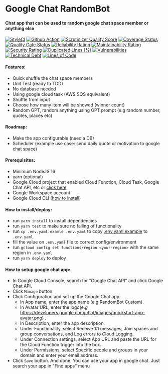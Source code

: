 # Google Chat RandomBot

#### Chat app that can be used to random google chat space member or anything else

[![StyleCI](https://github.styleci.io/repos/641918189/shield?branch=master)](https://styleci.io/repos/641918189)
[![Github Action](https://github.com/dyaskur/google-chat-shuffler/workflows/Node.js%20CI/badge.svg?branch=master)](https://github.com/dyaskur/google-chat-shuffler/actions)
[![Scrutinizer Quality Score](https://scrutinizer-ci.com/g/dyaskur/google-chat-shuffler/badges/quality-score.png?s=4023c984fc1163a44f4220cd7d57406643ced9f2)](https://scrutinizer-ci.com/g/dyaskur/google-chat-shuffler/)
[![Coverage Status](https://coveralls.io/repos/github/dyaskur/google-chat-shuffler/badge.svg?branch=master)](https://coveralls.io/github/dyaskur/google-chat-shuffler)
[![Quality Gate Status](https://sonarcloud.io/api/project_badges/measure?project=dyaskur_google-chat-shuffler&metric=alert_status)](https://sonarcloud.io/summary/new_code?id=dyaskur_google-chat-shuffler)
[![Reliability Rating](https://sonarcloud.io/api/project_badges/measure?project=dyaskur_google-chat-shuffler&metric=reliability_rating)](https://sonarcloud.io/summary/new_code?id=dyaskur_google-chat-shuffler)
[![Maintainability Rating](https://sonarcloud.io/api/project_badges/measure?project=dyaskur_google-chat-shuffler&metric=sqale_rating)](https://sonarcloud.io/summary/new_code?id=dyaskur_google-chat-shuffler)
[![Security Rating](https://sonarcloud.io/api/project_badges/measure?project=dyaskur_google-chat-shuffler&metric=security_rating)](https://sonarcloud.io/summary/new_code?id=dyaskur_google-chat-shuffler)
[![Duplicated Lines (%)](https://sonarcloud.io/api/project_badges/measure?project=dyaskur_google-chat-shuffler&metric=duplicated_lines_density)](https://sonarcloud.io/summary/new_code?id=dyaskur_google-chat-shuffler)
[![Vulnerabilities](https://sonarcloud.io/api/project_badges/measure?project=dyaskur_google-chat-shuffler&metric=vulnerabilities)](https://sonarcloud.io/summary/new_code?id=dyaskur_google-chat-shuffler)
[![Technical Debt](https://sonarcloud.io/api/project_badges/measure?project=dyaskur_google-chat-shuffler&metric=sqale_index)](https://sonarcloud.io/summary/new_code?id=dyaskur_google-chat-shuffler)
[![Lines of Code](https://sonarcloud.io/api/project_badges/measure?project=dyaskur_google-chat-shuffler&metric=ncloc)](https://sonarcloud.io/summary/new_code?id=dyaskur_google-chat-shuffler)

#### Features:

- Quick shuffle the chat space members
- Unit Test (ready to TDD)
- No database needed
- Using google cloud task (AWS SQS equivalent)
- Shuffle from input
- Choose how many item will be showed (winner count)
- Random GPT, random anything using GPT prompt (e.g random number, quotes, places etc)

#### Roadmap:
- Make the app configurable (need a DB)
- Scheduler (example use case: send daily quote or motivation to google chat space)


#### Prerequisites:
- Minimum NodeJS 16 
- yarn (optional)
- Google Cloud project that enabled Cloud Function, Cloud Task, Google Chat API, etc or [click here](https://console.cloud.google.com/flows/enableapi?apiid=chat.googleapis.com,%20cloudbuild.googleapis.com,%20cloudfunctions.googleapis.com,%20pubsub.googleapis.com)
- Google Workspace account
- Google Cloud CLI ([how to install](https://cloud.google.com/sdk/docs/install))

#### How to install/deploy:
- run `yarn install` to install dependencies
- run `yarn test` to make sure no failing of functionality
- run `cp .env.yaml.examle .env.yaml` to copy [.env.yaml.example](.env.yaml.example) to `.env.yaml` 
- fill the value on `.env.yaml` file to correct config/environment
- run `gcloud config set functions/region <your-region>` with the same region in `.env.yaml`
- run `yarn deploy` to deploy

#### How to setup google chat app:

- In Google Cloud Console, search for "Google Chat API" and click Google Chat API.
- Click `Manage` button.
- Click Configuration and set up the Google Chat app:
  - In App name, enter the app name (e.g RandomBot Custom).
  - In Avatar URL, enter the logo(e.g https://developers.google.com/chat/images/quickstart-app-avatar.png) .
  - In Description, enter the app description.
  - Under Functionality, select Receive 1:1 messages, Join spaces and group conversations, and Log errors to Cloud Logging.
  - Under Connection settings, select App URL and paste the URL for the Cloud Function trigger into the box.
  - Under Permissions, select Specific people and groups in your domain and enter your email address.
- Click `Save` button. And done. You can use your app in google chat. Just search your app in "Find apps" menu

